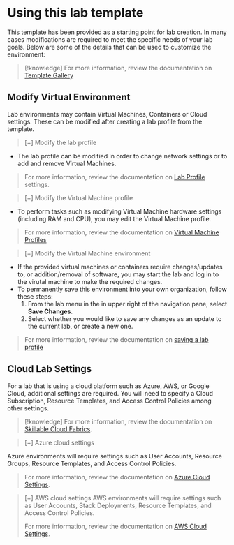 # Using this lab template

This template has been provided as a starting point for lab creation. In many cases modifications are required to meet the specific needs of your lab goals. Below are some of the details that can be used to customize the environment:

>[!knowledge] For more information, review the documentation on [Template Gallery](https://docs.skillable.com/docs/template-gallery)

## Modify Virtual Environment
Lab environments may contain Virtual Machines, Containers or Cloud settings. These can be modified after creating a lab profile from the template.

>[+] Modify the lab profile
>
- The lab profile can be modified in order to change network settings or to add and remove Virtual Machines.
>
> For more information, review the documentation on [Lab Profile](https://docs.skillable.com/docs/lab-profile) settings.

>[+] Modify the Virtual Machine profile
>
- To perform tasks such as modifying Virtual Machine hardware settings (including RAM and CPU), you may edit the Virtual Machine profile.
>
> For more information, review the documentation on [Virtual Machine Profiles](https://docs.skillable.com/docs/virtual-machine-profiles)

>[+] Modify the Virtual Machine environment
>
- If the provided virtual machines or containers require changes/updates to, or addition/removal of software, you may start the lab and log in to the virutal machine to make the required changes.
- To permanently save this environment into your own organization, follow these steps:
    1. From the lab menu in the in upper right of the navigation pane, select **Save Changes**.
    1. Select whether you would like to save any changes as an update to the current lab, or create a new one.  
>
> For more information, review the documentation on [saving a lab profile](https://docs.skillable.com/docs/lab-profile-cloning) 

## Cloud Lab Settings

For a lab that is using a cloud platform such as Azure, AWS, or Google Cloud, additional settings are required. You will need to specify a Cloud Subscription, Resource Templates, and Access Control Policies among other settings.

>[!knowledge] For more information, review the documentation on [Skillable Cloud Fabrics](https://docs.skillable.com/docs/cloud-fabric-explanation).

>[+] Azure cloud settings
>
Azure environments will require settings such as User Accounts, Resource Groups, Resource Templates, and Access Control Policies.
>
> For more information, review the documentation on [Azure Cloud Settings](https://docs.skillable.com/docs/cloud-slice-guide-microsoft-azure-setup).

>[+] AWS cloud settings
AWS environments will require settings such as User Accounts, Stack Deployments, Resource Templates, and Access Control Policies.
>
> For more information, review the documentation on [AWS Cloud Settings](https://docs.skillable.com/docs/enable-aws-cloud-slice-support). 


